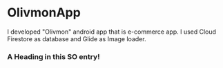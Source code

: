 # OlivmonApp
I developed "Olivmon" android app that is e-commerce app. I used Cloud Firestore as database and Glide as Image loader. 
### <a name="head1234"></a>A Heading in this SO entry!
